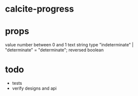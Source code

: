 # calcite-progress

# props

value number between 0 and 1
text string
type "indeterminate" | "determinate" = "determinate";
reversed boolean

# todo

- tests
- verify designs and api
